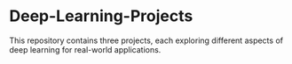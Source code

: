 # Deep-Learning-Projects
This repository contains three projects, each exploring different aspects of deep learning for real-world applications.
